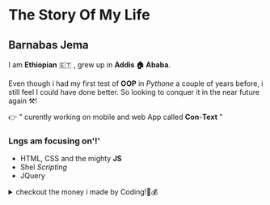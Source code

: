 # The Story Of My Life

## Barnabas Jema

I am **Ethiopian** 🇪🇹 , grew up in **Addis 🏠 Ababa**.

Even though i had my first test of **OOP** in _Pythone_ a couple of years
before, i still feel I could have done better. So looking to conquer it in the
near future again ⚒️!

👉 " curently working on mobile and web App called   **Con**-**Text** "

### Lngs am focusing on'!'

- HTML, CSS and the mighty **JS**
- Shel _Scripting_
- JQuery

 <details>
  <summary>checkout the money i made by Coding!🤑💰</summary>
  
  ![just jocking!](https://media.giphy.com/media/kqZqQB3F4Zv51OnZTA/giphy.gif)
</details>
